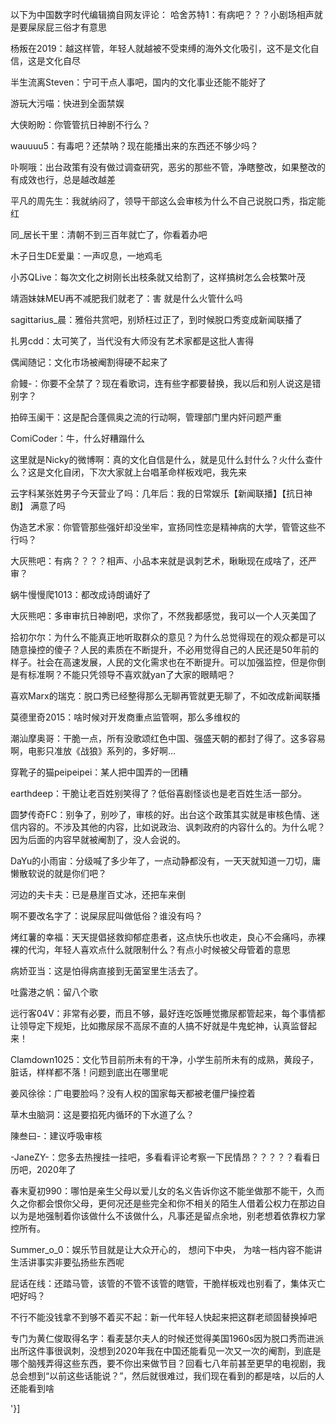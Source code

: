    以下为中国数字时代编辑摘自网友评论： 哈舍苏特1：有病吧？？？小剧场相声就是要屎尿屁三俗才有意思

杨叛在2019：越这样管，年轻人就越被不受束缚的海外文化吸引，这不是文化自信，这是文化自尽

半生流离Steven：宁可干点人事吧，国内的文化事业还能不能好了

游玩大污喵：快进到全面禁娱

大侠盼盼：你管管抗日神剧不行么？

wauuuu5：有毒吧？还禁呐？现在能播出来的东西还不够少吗？

卟啊哦：出台政策有没有做过调查研究，恶劣的那些不管，净瞎整改，如果整改的有成效也行，总是越改越差

平凡的周先生：我就纳闷了，领导干部这么会审核为什么不自己说脱口秀，指定能红

同_居长干里：清朝不到三百年就亡了，你看着办吧

木子日生DE爱巢：一声叹息，一地鸡毛

小苏QLive：每次文化之树刚长出枝条就又给割了，这样搞树怎么会枝繁叶茂

靖涵妹妹MEU再不减肥我们就老了：害 就是什么火管什么吗

sagittarius_晨：雅俗共赏吧，别矫枉过正了，到时候脱口秀变成新闻联播了

扎男cdd：太可笑了，当代没有大师没有艺术家都是这批人害得

偶闻随记：文化市场被阉割得硬不起来了

俞鳗-：你要不全禁了？现在看歌词，连有些字都要替换，我以后和别人说这是错别字？

拍碎玉阑干：这是配合蓬佩奥之流的行动啊，管理部门里内奸问题严重

ComiCoder：牛，什么好糟蹋什么

这里就是Nicky的微博啊：真的文化自信是什么，就是见什么封什么？火什么查什么？这是文化自闭，下次大家就上台唱革命样板戏吧，我先来

云字科某张姓男子今天营业了吗：几年后：我的日常娱乐【新闻联播】【抗日神剧】 满意了吗

伪造艺术家：你管管那些强奸却没坐牢，宣扬同性恋是精神病的大学，管管这些不行吗？

大灰熊吧：有病？？？？相声、小品本来就是讽刺艺术，瞅瞅现在成啥了，还严审？

蜗牛慢慢爬1013：都改成诗朗诵好了

大灰熊吧：多审审抗日神剧吧，求你了，不然我都感觉，我可以一个人灭美国了

拾初尔尔：为什么不能真正地听取群众的意见？为什么总觉得现在的观众都是可以随意操控的傻子？人民的素质在不断提升，不必用觉得自己的人民还是50年前的样子。社会在高速发展，人民的文化需求也在不断提升。可以加强监控，但是你倒是有标准啊？不能只凭领导不喜欢就yan了大家的眼睛吧？

喜欢Marx的瑞克：脱口秀已经整得那么无聊再管就更无聊了，不如改成新闻联播

莫德里奇2015：啥时候对开发商重点监管啊，那么多维权的

潮汕摩奥哥：干脆一点，所有没歌颂红色中国、强盛天朝的都封了得了。这多容易啊，电影只准放《战狼》系列的，多好啊…

穿靴子的猫peipeipei：某人把中国弄的一团糟

earthdeep：干脆让老百姓别笑得了？低俗喜剧怪谈也是老百姓生活一部分。

圆梦传奇FC：别争了，别吵了，审核的好。出台这个政策其实就是审核色情、迷信内容的。不涉及其他的内容，比如说政治、讽刺政府的内容什么的。为什么呢？因为后面的内容早就被阉割了，没人会说的。

DaYu的小雨宙：分级喊了多少年了，一点动静都没有，一天天就知道一刀切，庸懒散软说的就是你们吧？

河边的夫卡夫：已是悬崖百丈冰，还把车来倒

啊不要改名字了：说屎尿屁叫做低俗？谁没有吗？

烤红薯的幸福：天天提倡拯救抑郁症患者，这点快乐也收走，良心不会痛吗，赤裸裸的代沟，年轻人喜欢点什么就限制什么？有点小时候被父母管着的意思

病娇亚当：这是怕得病直接到无菌室里生活去了。

吐露港之帆：留八个歌

远行客04V：非常有必要，而且不够，最好连吃饭睡觉撒尿都管起来，每个事情都让领导定下规矩，比如撒尿尿不高尿不直的人搞不好就是牛鬼蛇神，认真监督起来！

Clamdown1025：文化节目前所未有的干净，小学生前所未有的成熟，黄段子，脏话，样样都不落！问题到底出在哪里呢

姜风徐徐：广电要脸吗？没有人权的国家每天都被老僵尸操控着

草木虫脑洞：这是要掐死内循环的下水道了么？

陳叁曰-：建议呼吸审核

-JaneZY-：您多去热搜挂一挂吧，多看看评论考察一下民情昂？？？？？看看日历吧，2020年了

春末夏初990：哪怕是亲生父母以爱儿女的名义告诉你这不能坐做那不能干，久而久之你都会恨你父母，更何况还是些完全和你不相关的陌生人借着公权力在那边自以为是地强制着你该做什么不该做什么，凡事还是留点余地，别老想着依靠权力掌控所有。

Summer_o_0：娱乐节目就是让大众开心的， 想问下中央， 为啥一档内容不能讲生活讲事实非要弘扬些东西呢

屁话在线：还踏马管，该管的不管不该管的瞎管，干脆样板戏也别看了，集体灭亡吧好吗？

不行不能没钱拿不到够不着买不起：新一代年轻人快起来把这群老顽固替换掉吧

专门为黄仁俊取得名字：看麦瑟尔夫人的时候还觉得美国1960s因为脱口秀而进派出所这件事很讽刺，没想到2020年我在中国还能看见一次又一次的阉割，到底是哪个脑残弄得这些东西，要不你出来做节目？回看七八年前甚至更早的电视剧，我总会想到“以前这些话能说？”，然后就很难过，我们现在看到的都是啥，以后的人还能看到啥 

'}]